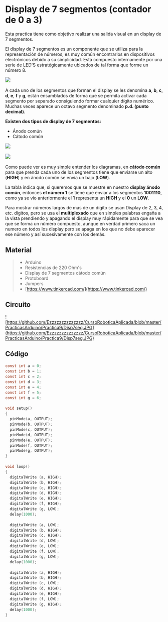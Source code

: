 # Display de 7 segmentos (contador de 0 a 3)

Esta practica tiene como objetivo realizar una salida visual en un display de 7 segmentos. 

El display de 7 segmentos es un componente que se utiliza para la representación de números, es muy común encontrarlos en dispositivos electrónicos debido a su simplicidad. Está compuesto internamente por una serie de LED'S estratégicamente ubicados de tal forma que forme un número 8.

![](https://thumbs.gfycat.com/FaroffGratefulAsianlion-size_restricted.gif)

A cada uno de los segmentos que forman el display se les denomina **a**, **b**, **c**, **d**, **e**, **f** y **g**, están ensamblados de forma que se permita activar cada segmento por separado consiguiendo formar cualquier dígito numérico. Muchas veces aparece un octavo segmento denominado **p.d. (punto decimal)**.

**Existen dos tipos de display de 7 segmentos:**

- Ánodo común
-  Cátodo común

![](https://http2.mlstatic.com/display-7-segmentos-5611ah-catodo-comun-arduino-pic-arm-avr-D_NQ_NP_835181-MLV25645714860_062017-F.jpg)
 
![](https://http2.mlstatic.com/display-7-segmentos-1-digito-catodo-comun-rojo-arduino-D_NQ_NP_942204-MLA27477084127_062018-F.jpg)

Como puede ver es muy simple entender los diagramas, en **cátodo común** para que prenda cada uno de los segmentos tiene que enviarse un alto (**HIGH**) y en ánodo común se envía un bajo (**LOW**).

La tabla indica que, si queremos que se muestre en nuestro **display ánodo común**, entonces **el número 1** se tiene que enviar a los segmentos **1001110**, como ya se vio anteriormente el **1** representa un **HIGH** y el **0** un **LOW**.

Para mostrar números largos de más de un dígito se usan Display de 2, 3, 4, etc. dígitos, pero se usa el **multiplexado** que en simples palabras engaña a la vista prendiendo y apagando el display muy rápidamente para que se vea que se forma un número compuesto, aunque en verdad primero saca un numero en todos los display pero se apaga en los que no debe aparecer ese número y así sucesivamente con los demás.

## Material
> - Arduino
> - Resistencias de 220 Ohm's
> - Display de 7 segmentos cátodo común
> - Protoboard
> - Jumpers
> - [https://www.tinkercad.com/](https://www.tinkercad.com/)

## Circuito
![https://github.com/Ezzzzzzzzzzzzzz/CursoRoboticaAplicada/blob/master/PracticasArduino/Practica9/Disp7seg.JPG](https://github.com/Ezzzzzzzzzzzzzz/CursoRoboticaAplicada/blob/master/PracticasArduino/Practica9/Disp7seg.JPG)

## Código
```c
const int a = 0;
const int b = 1;
const int c = 2;
const int d = 3;
const int e = 4;
const int f = 5;
const int g = 6;

void setup()
{
  pinMode(a, OUTPUT);
  pinMode(b, OUTPUT);
  pinMode(c, OUTPUT);
  pinMode(d, OUTPUT);  
  pinMode(e, OUTPUT);
  pinMode(f, OUTPUT);
  pinMode(g, OUTPUT);
}

void loop()
{
  digitalWrite (a, HIGH);
  digitalWrite (b, HIGH);
  digitalWrite (c, HIGH);
  digitalWrite (d, HIGH);
  digitalWrite (e, HIGH);
  digitalWrite (f, HIGH);
  digitalWrite (g, LOW);
  delay(1000);
  
  digitalWrite (a, LOW);
  digitalWrite (b, HIGH);
  digitalWrite (c, HIGH);
  digitalWrite (d, LOW);
  digitalWrite (e, LOW);
  digitalWrite (f, LOW);
  digitalWrite (g, LOW);
  delay(1000);
  
  digitalWrite (a, HIGH);
  digitalWrite (b, HIGH);
  digitalWrite (c, LOW);
  digitalWrite (d, HIGH);
  digitalWrite (e, HIGH);
  digitalWrite (f, LOW);
  digitalWrite (g, HIGH);
  delay(1000);  
}
``` 

<!--stackedit_data:
eyJoaXN0b3J5IjpbNTcwMzMzNzQxLDE0NzE3MjI5MTMsLTI0Nj
g3Nzg2NywtMzE1OTUxMjM2LC0xNjQ2ODEyODQwLDM2MjYwMDA3
NywtOTc4MjM2ODk1LDE3NTg5MDM3MDVdfQ==
-->